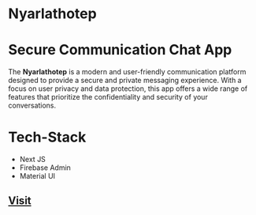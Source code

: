 # Nyarlathotep

# Secure Communication Chat App

The **Nyarlathotep** is a modern and user-friendly communication platform designed to provide a secure and private messaging experience. With a focus on user privacy and data protection, this app offers a wide range of features that prioritize the confidentiality and security of your conversations.

# Tech-Stack

- Next JS
- Firebase Admin
- Material UI

## [Visit](https://nyarlathotep.vercel.app/)
